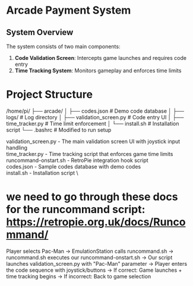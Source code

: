 # Arcade Payment System
## System Overview

The system consists of two main components:

1. **Code Validation Screen**: Intercepts game launches and requires code entry
2. **Time Tracking System**: Monitors gameplay and enforces time limits

# Project Structure

/home/pi/
├── arcade/
│   ├── codes.json               # Demo code database
│   ├── logs/                    # Log directory
│   ├── validation_screen.py     # Code entry UI
│   ├── time_tracker.py          # Time limit enforcement
│   └── install.sh               # Installation script
└── .bashrc                      # Modified to run setup


validation_screen.py - The main validation screen UI with joystick input handling \
time_tracker.py - Time tracking script that enforces game time limits \
runcommand-onstart.sh - RetroPie integration hook script \
codes.json - Sample codes database with demo codes \
install.sh - Installation script \


# we need to go through these docs for the runcommand script: https://retropie.org.uk/docs/Runcommand/


Player selects Pac-Man
  → EmulationStation calls runcommand.sh
    → runcommand.sh executes our runcommand-onstart.sh
      → Our script launches validation_screen.py with "Pac-Man" parameter
        → Player enters the code sequence with joystick/buttons
          → If correct: Game launches + time tracking begins
          → If incorrect: Back to game selection


